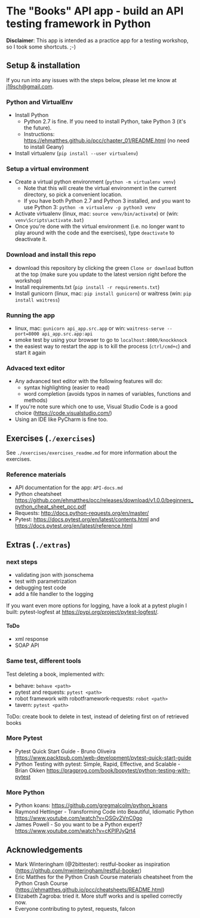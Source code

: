 # The "Books" API app - build an API testing framework in Python

**Disclaimer**: 
This app is intended as a practice app for a testing workshop, so I took some shortcuts. ;-)


## Setup & installation

If you run into any issues with the steps below, please let me know at j19sch@gmail.com.

### Python and VirtualEnv
- Install Python
    - Python 2.7 is fine. If you need to install Python, take Python 3 (it's the future).
    - Instructions: https://ehmatthes.github.io/pcc/chapter_01/README.html (no need to install Geany)
- Install virtualenv (`pip install --user virtualenv`)

### Setup a virtual environment
- Create a virtual python environment (`python -m virtualenv venv`)
	- Note that this will create the virtual environment in the current directory, so pick a convenient location.
	- If you have both Python 2.7 and Python 3 installed, and you want to use Python 3:
	`python -m virtualenv -p python3 venv`
- Activate virtualenv (linux, mac: `source venv/bin/activate`) or (win: `venv\Scripts\activate.bat`)
- Once you're done with the virtual environment (i.e. no longer want to play around with the code and the exercises), type `deactivate`
to deactivate it.

### Download and install this repo
- download this repository by clicking the green `Clone or download` button at the top (make sure you update to
the latest version right before the workshop) 
- Install requirements.txt (`pip install -r requirements.txt`)
- Install gunicorn (linux, mac: `pip install gunicorn`) or
waitress (win: `pip install waitress`)

### Running the app
- linux, mac: `gunicorn api_app.src.app` or win: `waitress-serve --port=8000 api_app.src.app:api`
- smoke test by using your browser to go to `localhost:8000/knockknock`
- the easiest way to restart the app is to kill the process (`ctrl/cmd+c`) and start it again

### Advaced text editor
- Any advanced text editor with the following features will do:
    - syntax highlighting (easier to read)
    - word completion (avoids typos in names of variables, functions and methods)
- If you're note sure which one to use, Visual Studio Code is a good choice
(https://code.visualstudio.com/)
- Using an IDE like PyCharm is fine too.



## Exercises  (`./exercises`)
See `./exercises/exercises_readme.md` for more information about the exercises.

### Reference materials
- API documentation for the app: `API-docs.md`
- Python cheatsheet
https://github.com/ehmatthes/pcc/releases/download/v1.0.0/beginners_python_cheat_sheet_pcc.pdf
- Requests:
http://docs.python-requests.org/en/master/
- Pytest:
https://docs.pytest.org/en/latest/contents.html and https://docs.pytest.org/en/latest/reference.html



## Extras (`./extras`)

### next steps
- validating json with jsonschema
- test with parametrization
- debugging test code
- add a file handler to the logging

If you want even more options for logging, have a look at a pytest plugin I built: pytest-logfest at 
https://pypi.org/project/pytest-logfest/.

#### ToDo
- xml response
- SOAP API

### Same test, different tools
Test deleting a book, implemented with:
- behave: `behave <path>`
- pytest and requests: `pytest <path>`
- robot framework with robotframework-requests: `robot <path>`
- tavern: `pytest <path>`

ToDo: create book to delete in test, instead of deleting first on of retrieved books

### More Pytest
- Pytest Quick Start Guide - Bruno Oliveira
https://www.packtpub.com/web-development/pytest-quick-start-guide
- Python Testing with pytest: Simple, Rapid, Effective, and Scalable - Brian Okken
https://pragprog.com/book/bopytest/python-testing-with-pytest

### More Python
- Python koans: https://github.com/gregmalcolm/python_koans
- Raymond Hettinger - Transforming Code into Beautiful, Idiomatic
Python https://www.youtube.com/watch?v=OSGv2VnC0go
- James Powell - So you want to be a Python expert? https://www.youtube.com/watch?v=cKPlPJyQrt4



## Acknowledgements
- Mark Winteringham (@2bittester): restful-booker as inspiration
(https://github.com/mwinteringham/restful-booker)
- Eric Matthes for the Python Crash Course materials cheatsheet from the Python Crash Course
(https://ehmatthes.github.io/pcc/cheatsheets/README.html)
- Elizabeth Zagroba: tried it. More stuff works and is spelled correctly now.
- Everyone contributing to pytest, requests, falcon
